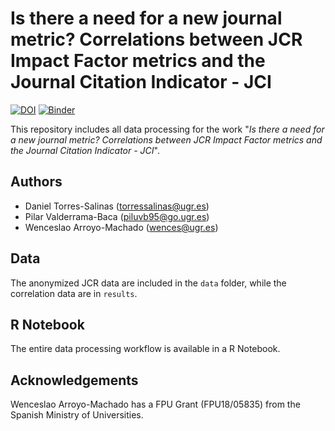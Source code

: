 # Is there a need for a new journal metric? Correlations between JCR Impact Factor metrics and the Journal Citation Indicator - JCI

[![DOI](https://zenodo.org/badge/DOI/10.5281/zenodo.5776351.svg)](https://doi.org/10.5281/zenodo.5776351)
[![Binder](http://mybinder.org/badge_logo.svg)](https://mybinder.org/v2/gh/Wences91/jci_correlations/main?urlpath=rstudio)

This repository includes all data processing for the work "*Is there a need for a new journal metric? Correlations between JCR Impact Factor metrics and the Journal Citation Indicator - JCI*".

## Authors
* Daniel Torres-Salinas (<torressalinas@ugr.es>)
* Pilar Valderrama-Baca (<piluvb95@go.ugr.es>)
* Wenceslao Arroyo-Machado (<wences@ugr.es>)

## Data
The anonymized JCR data are included in the `data` folder, while the correlation data are in `results`.

## R Notebook
The entire data processing workflow is available in a R Notebook.

## Acknowledgements
Wenceslao Arroyo-Machado has a FPU Grant (FPU18/05835) from the Spanish Ministry of Universities.
